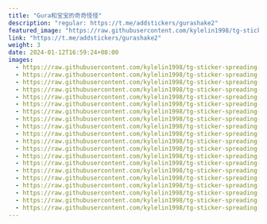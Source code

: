 ```yaml
---
title: "Gura和宝宝的奇奇怪怪"
description: "regular: https://t.me/addstickers/gurashake2"
featured_image: "https://raw.githubusercontent.com/kylelin1998/tg-sticker-spreading-worldwide-images/main/img/9ada10e9-0cb7-45a4-8f53-0a3f7208c65f.jpg"
link: "https://t.me/addstickers/gurashake2"
weight: 3
date: 2024-01-12T16:59:24+08:00
images:
  - https://raw.githubusercontent.com/kylelin1998/tg-sticker-spreading-worldwide-images/main/img/9ada10e9-0cb7-45a4-8f53-0a3f7208c65f.jpg
  - https://raw.githubusercontent.com/kylelin1998/tg-sticker-spreading-worldwide-images/main/img/f33d34e3-5f1f-4cd6-81ad-c39d15c3afb8.jpg
  - https://raw.githubusercontent.com/kylelin1998/tg-sticker-spreading-worldwide-images/main/img/63f2f0b7-fa90-41e7-97f7-4e34114db3c8.jpg
  - https://raw.githubusercontent.com/kylelin1998/tg-sticker-spreading-worldwide-images/main/img/a90563c5-d9db-4485-9f74-37e43d05c3f9.jpg
  - https://raw.githubusercontent.com/kylelin1998/tg-sticker-spreading-worldwide-images/main/img/2c5ddced-7ecc-4e0a-8159-fcee66e1bdd7.jpg
  - https://raw.githubusercontent.com/kylelin1998/tg-sticker-spreading-worldwide-images/main/img/78b98e67-e836-4fdb-80b7-c678764209c9.jpg
  - https://raw.githubusercontent.com/kylelin1998/tg-sticker-spreading-worldwide-images/main/img/30d0bd10-73b9-497a-b0d9-05a104e9769a.jpg
  - https://raw.githubusercontent.com/kylelin1998/tg-sticker-spreading-worldwide-images/main/img/000047cd-518e-4680-8c54-9795036b0776.jpg
  - https://raw.githubusercontent.com/kylelin1998/tg-sticker-spreading-worldwide-images/main/img/01526970-dfa3-49cb-b148-433e1ae11906.jpg
  - https://raw.githubusercontent.com/kylelin1998/tg-sticker-spreading-worldwide-images/main/img/0383d6d3-0e41-4b70-adac-d45606aba592.jpg
  - https://raw.githubusercontent.com/kylelin1998/tg-sticker-spreading-worldwide-images/main/img/2d7a98c5-2b8b-490a-a4fe-1ed77331fcb8.jpg
  - https://raw.githubusercontent.com/kylelin1998/tg-sticker-spreading-worldwide-images/main/img/1cf7154b-9a96-44e8-bc34-19ae33745f6b.jpg
  - https://raw.githubusercontent.com/kylelin1998/tg-sticker-spreading-worldwide-images/main/img/491c2796-7887-4122-9fb1-6a0e76383065.jpg
  - https://raw.githubusercontent.com/kylelin1998/tg-sticker-spreading-worldwide-images/main/img/a0fd8a79-8d2f-4592-997f-a1b82b135f64.jpg
  - https://raw.githubusercontent.com/kylelin1998/tg-sticker-spreading-worldwide-images/main/img/e64608b4-7405-444c-b539-d2261a2f31d5.jpg
  - https://raw.githubusercontent.com/kylelin1998/tg-sticker-spreading-worldwide-images/main/img/9a80664a-543f-47b6-9738-4723236fe382.jpg
  - https://raw.githubusercontent.com/kylelin1998/tg-sticker-spreading-worldwide-images/main/img/06c89c86-18b7-4d80-8e03-eeddd1631452.jpg
  - https://raw.githubusercontent.com/kylelin1998/tg-sticker-spreading-worldwide-images/main/img/b3dbce81-d08a-4858-aa85-021b8c9cd443.jpg
  - https://raw.githubusercontent.com/kylelin1998/tg-sticker-spreading-worldwide-images/main/img/b69561cb-3e0a-4cdc-870e-5203312415f0.jpg
  - https://raw.githubusercontent.com/kylelin1998/tg-sticker-spreading-worldwide-images/main/img/3946ba90-d3cf-45e7-9e37-0d5ecf078130.jpg
---
```

